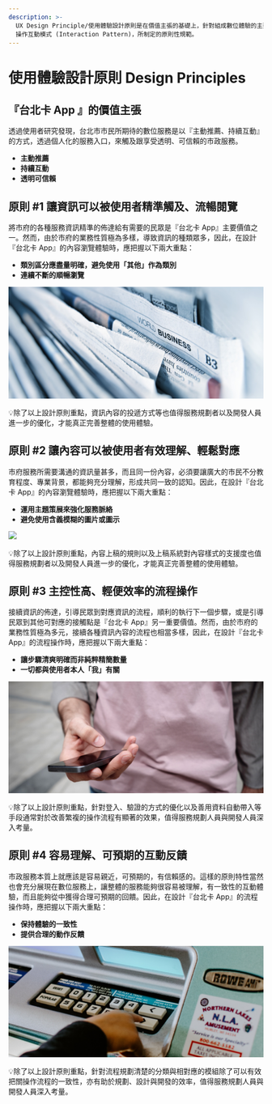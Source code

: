 ```yaml
---
description: >-
  UX Design Principle/使用體驗設計原則是在價值主張的基礎上，針對組成數位體驗的主要元素，即資訊內容呈現 (Information) 與
  操作互動模式 (Interaction Pattern)，所制定的原則性規範。
---
```


# 使用體驗設計原則 Design Principles

## 『台北卡 App 』的價值主張

透過使用者研究發現，台北市市民所期待的數位服務是以『主動推薦、持續互動』的方式，透過個人化的服務入口，來觸及跟享受透明、可信賴的市政服務。

* **主動推薦**
* **持續互動**
* **透明可信賴**

## 原則 \#1 **讓資訊可以被使用者精準觸及、流暢閱覽**

將市府的各種服務資訊精準的佈達給有需要的民眾是『台北卡 App』主要價值之一。然而，由於市府的業務性質極為多樣，導致資訊的種類眾多，因此，在設計『台北卡 App』的內容瀏覽體驗時，應把握以下兩大重點：

* **類別區分應盡量明確，避免使用「其他」作為類別**
* **連續不斷的順暢瀏覽**

![](.gitbook/assets/principle1.png)

💡除了以上設計原則重點，資訊內容的投遞方式等也值得服務規劃者以及開發人員進一步的優化，才能真正完善整體的使用體驗。

## **原則 \#2 讓內容可以被使用者有效理解、輕鬆對應**

市府服務所需要溝通的資訊量甚多，而且同一份內容，必須要讓廣大的市民不分教育程度、專業背景，都能夠充分理解，形成共同一致的認知。因此，在設計『台北卡 App』的內容瀏覽體驗時，應把握以下兩大重點：

* **運用主題策展來強化服務脈絡**
* **避免使用含義模糊的圖片或圖示**

![](.gitbook/assets/principle2.png)

💡除了以上設計原則重點，內容上稿的規則以及上稿系統對內容樣式的支援度也值得服務規劃者以及開發人員進一步的優化，才能真正完善整體的使用體驗。

## **原則 \#3 主控性高、輕便效率的流程操作**

接續資訊的佈達，引導民眾到對應資訊的流程，順利的執行下一個步驟，或是引導民眾到其他可對應的接觸點是『台北卡 App』另一重要價值。然而，由於市府的業務性質極為多元，接續各種資訊內容的流程也相當多樣，因此，在設計『台北卡 App』的流程操作時，應把握以下兩大重點：

* **讓步驟清爽明確而非純粹精簡數量**
* **一切都與使用者本人「我」有關**

![](.gitbook/assets/principle3.png)

💡除了以上設計原則重點，針對登入、驗證的方式的優化以及善用資料自動帶入等手段通常對於改善繁複的操作流程有顯著的效果，值得服務規劃人員與開發人員深入考量。

## **原則 \#4 容易理解、可預期的互動反饋**

市政服務本質上就應該是容易親近，可預期的，有信賴感的。這樣的原則特性當然也會充分展現在數位服務上，讓整體的服務能夠很容易被理解，有一致性的互動體驗，而且能夠從中獲得合理可預期的回饋。因此，在設計『台北卡 App』的流程操作時，應把握以下兩大重點：

* **保持體驗的一致性**
* **提供合理的動作反饋**

![](.gitbook/assets/principle4.png)

💡除了以上設計原則重點，針對流程規劃清楚的分類與相對應的模組除了可以有效把關操作流程的一致性，亦有助於規劃、設計與開發的效率，值得服務規劃人員與開發人員深入考量。



